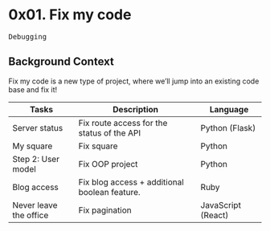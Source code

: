 # 0x01. Fix my code

<kbd>Debugging</kbd>

## Background Context

Fix my code is a new type of project, where we’ll jump into an existing code base and fix it!

| Tasks | Description | Language |
|-------|-------------|----------|
| Server status | Fix route access for the status of the API | Python (Flask) |
| My square | Fix square | Python |
| Step 2: User model | Fix OOP project | Python |
| Blog access | Fix blog access + additional boolean feature. | Ruby |
| Never leave the office | Fix pagination | JavaScript (React) |

